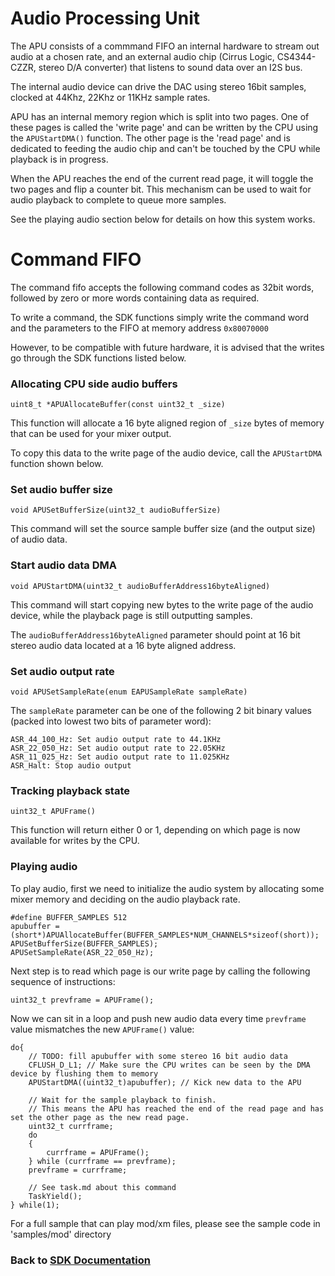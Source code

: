 # Audio Processing Unit

The APU consists of a commmand FIFO an internal hardware to stream out audio at a chosen rate, and an external audio chip (Cirrus Logic, CS4344-CZZR, stereo D/A converter) that listens to sound data over an I2S bus.

The internal audio device can drive the DAC using stereo 16bit samples, clocked at 44Khz, 22Khz or 11KHz sample rates.

APU has an internal memory region which is split into two pages. One of these pages is called the 'write page' and can be written by the CPU using the `APUStartDMA()` function. The other page is the 'read page' and is dedicated to feeding the audio chip and can't be touched by the CPU while playback is in progress.

When the APU reaches the end of the current read page, it will toggle the two pages and flip a counter bit. This mechanism can be used to wait for audio playback to complete to queue more samples.

See the playing audio section below for details on how this system works.

# Command FIFO

The command fifo accepts the following command codes as 32bit words, followed by zero or more words containing data as required.

To write a command, the SDK functions simply write the command word and the parameters to the FIFO at memory address `0x80070000`

However, to be compatible with future hardware, it is advised that the writes go through the SDK functions listed below.

### Allocating CPU side audio buffers
`uint8_t *APUAllocateBuffer(const uint32_t _size)`

This function will allocate a 16 byte aligned region of `_size` bytes of memory that can be used for your mixer output.

To copy this data to the write page of the audio device, call the `APUStartDMA` function shown below.

### Set audio buffer size
`void APUSetBufferSize(uint32_t audioBufferSize)`

This command will set the source sample buffer size (and the output size) of audio data.

### Start audio data DMA
`void APUStartDMA(uint32_t audioBufferAddress16byteAligned)`

This command will start copying new bytes to the write page of the audio device, while the playback page is still outputting samples.

The `audioBufferAddress16byteAligned` parameter should point at 16 bit stereo audio data located at a 16 byte aligned address.

### Set audio output rate
`void APUSetSampleRate(enum EAPUSampleRate sampleRate)`

The `sampleRate` parameter can be one of the following 2 bit binary values (packed into lowest two bits of parameter word):
```
ASR_44_100_Hz: Set audio output rate to 44.1KHz
ASR_22_050_Hz: Set audio output rate to 22.05KHz
ASR_11_025_Hz: Set audio output rate to 11.025KHz
ASR_Halt: Stop audio output
```

### Tracking playback state
`uint32_t APUFrame()`

This function will return either 0 or 1, depending on which page is now available for writes by the CPU.

### Playing audio

To play audio, first we need to initialize the audio system by allocating some mixer memory and deciding on the audio playback rate.

```
#define BUFFER_SAMPLES 512
apubuffer = (short*)APUAllocateBuffer(BUFFER_SAMPLES*NUM_CHANNELS*sizeof(short));
APUSetBufferSize(BUFFER_SAMPLES);
APUSetSampleRate(ASR_22_050_Hz);
```

Next step is to read which page is our write page by calling the following sequence of instructions:
```
uint32_t prevframe = APUFrame();
```

Now we can sit in a loop and push new audio data every time `prevframe` value mismatches the new `APUFrame()` value:
```
do{
	// TODO: fill apubuffer with some stereo 16 bit audio data
	CFLUSH_D_L1; // Make sure the CPU writes can be seen by the DMA device by flushing them to memory
	APUStartDMA((uint32_t)apubuffer); // Kick new data to the APU

	// Wait for the sample playback to finish.
	// This means the APU has reached the end of the read page and has set the other page as the new read page.
	uint32_t currframe;
	do
	{
		currframe = APUFrame();
	} while (currframe == prevframe);
	prevframe = currframe;

	// See task.md about this command
	TaskYield();
} while(1);
```

For a full sample that can play mod/xm files, please see the sample code in 'samples/mod' directory

### Back to [SDK Documentation](README.md)